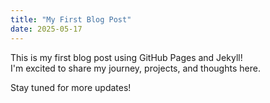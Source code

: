 ```yaml
---
title: "My First Blog Post"
date: 2025-05-17
---
```


This is my first blog post using GitHub Pages and Jekyll!  
I'm excited to share my journey, projects, and thoughts here.

Stay tuned for more updates!
